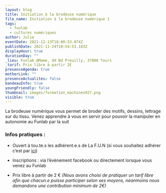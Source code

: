 ```yaml
---
layout: blog
title: Initiation à la brodeuse numérique
file_name: Initiation à la brodeuse numérique 1
tags:
  - funlab
  - cultures numériques
author: Julie
eventDate: 2021-12-13T18:00:53.074Z
publishDate: 2021-11-24T10:54:53.183Z
displayHour: true
durationDay: ""
_lieu: Funlab @Mame, 49 Bd Preuilly, 37000 Tours
_tarif: Prix libre à partir 2€
presenceAgenda: true
motherLink: ""
presenceActualites: false
bandeauInfo: true
youngFriendly: false
thumbnail: images/formation_machines027.png
visible: true
---
```

La brodeuse numérique vous permet de broder des motifs, dessins, lettrage sur du tissu.
Venez apprendre à vous en servir pour pouvoir la manipuler en autonomie au Funlab par la suit

### Infos pratiques :

* Ouvert à tou.te.s les adhérent.e.s de La F.U.N (si vous souhaitez adhérer c’est par [ici](https://www.helloasso.com/associations/la-fabrique-d-usages-numeriques/adhesions/adhesion-funlab-fablab-de-tours))

* Inscriptions : via l’évènement facebook ou directement lorsque vous venez au Funlab

* Prix libre à partir de 2 € *(Nous avons choisi de pratiquer un tarif libre afin que chacun.e puisse participer selon ses moyens, néanmoins nous demandons une contribution minimum de 2€)*


